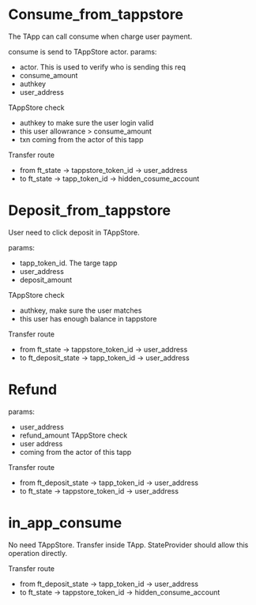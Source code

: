 # Consume_from_tappstore

The TApp can call consume when charge user payment.

consume is send to TAppStore actor.
params:

* actor. This is used to verify who is sending this req
* consume_amount
* authkey
* user_address

TAppStore check 

* authkey to make sure the user login valid
* this user allowrance > consume_amount
* txn coming from the actor of this tapp

Transfer route

* from ft_state -> tappstore_token_id -> user_address
* to ft_state -> tapp_token_id -> hidden_cosume_account

# Deposit_from_tappstore

User need to click deposit in TAppStore.

params:

* tapp_token_id. The targe tapp
* user_address
* deposit_amount

TAppStore check

* authkey, make sure the user matches
* this user has enough balance in tappstore

Transfer route

* from ft_state -> tappstore_token_id -> user_address
* to ft_deposit_state -> tapp_token_id -> user_address

# Refund

params:

* user_address
* refund_amount
  TAppStore check
* user address
* coming from the actor of this tapp

Transfer route

* from ft_deposit_state -> tapp_token_id -> user_address
* to ft_state -> tappstore_token_id -> user_address

# in_app_consume

No need TAppStore.
Transfer inside TApp. StateProvider should allow this operation directly.

Transfer route

* from ft_deposit_state -> tapp_token_id -> user_address
* to ft_state -> tappstore_token_id -> hidden_consume_account
